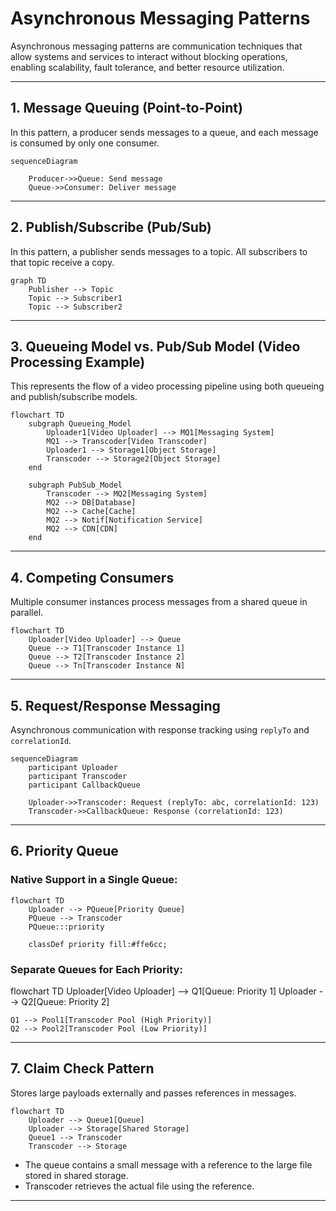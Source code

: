 # Asynchronous Messaging Patterns

Asynchronous messaging patterns are communication techniques that allow systems and services to interact without blocking operations, enabling scalability, fault tolerance, and better resource utilization.

---

## 1. Message Queuing (Point-to-Point)

In this pattern, a producer sends messages to a queue, and each message is consumed by only one consumer.

```mermaid
sequenceDiagram

    Producer->>Queue: Send message
    Queue->>Consumer: Deliver message
```

---

## 2. Publish/Subscribe (Pub/Sub)

In this pattern, a publisher sends messages to a topic. All subscribers to that topic receive a copy.

```mermaid
graph TD
    Publisher --> Topic
    Topic --> Subscriber1
    Topic --> Subscriber2
```

---

## 3. Queueing Model vs. Pub/Sub Model (Video Processing Example)

This represents the flow of a video processing pipeline using both queueing and publish/subscribe models.

```mermaid
flowchart TD
    subgraph Queueing_Model
        Uploader1[Video Uploader] --> MQ1[Messaging System]
        MQ1 --> Transcoder[Video Transcoder]
        Uploader1 --> Storage1[Object Storage]
        Transcoder --> Storage2[Object Storage]
    end

    subgraph PubSub_Model
        Transcoder --> MQ2[Messaging System]
        MQ2 --> DB[Database]
        MQ2 --> Cache[Cache]
        MQ2 --> Notif[Notification Service]
        MQ2 --> CDN[CDN]
    end
```
---

## 4. Competing Consumers

Multiple consumer instances process messages from a shared queue in parallel.

```mermaid
flowchart TD
    Uploader[Video Uploader] --> Queue
    Queue --> T1[Transcoder Instance 1]
    Queue --> T2[Transcoder Instance 2]
    Queue --> Tn[Transcoder Instance N]
```

---

## 5. Request/Response Messaging

Asynchronous communication with response tracking using `replyTo` and `correlationId`.

```mermaid
sequenceDiagram
    participant Uploader
    participant Transcoder
    participant CallbackQueue

    Uploader->>Transcoder: Request (replyTo: abc, correlationId: 123)
    Transcoder->>CallbackQueue: Response (correlationId: 123)
```


---

## 6. Priority Queue

### Native Support in a Single Queue:

```mermaid
flowchart TD
    Uploader --> PQueue[Priority Queue]
    PQueue --> Transcoder
    PQueue:::priority

    classDef priority fill:#ffe6cc;
```

### Separate Queues for Each Priority:

flowchart TD
    Uploader[Video Uploader] --> Q1[Queue: Priority 1]
    Uploader --> Q2[Queue: Priority 2]

    Q1 --> Pool1[Transcoder Pool (High Priority)]
    Q2 --> Pool2[Transcoder Pool (Low Priority)]


---

## 7. Claim Check Pattern

Stores large payloads externally and passes references in messages.

```mermaid
flowchart TD
    Uploader --> Queue1[Queue]
    Uploader --> Storage[Shared Storage]
    Queue1 --> Transcoder
    Transcoder --> Storage
```

- The queue contains a small message with a reference to the large file stored in shared storage.
- Transcoder retrieves the actual file using the reference.


---

